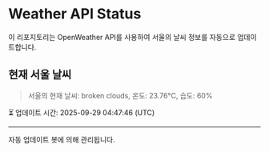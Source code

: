 
# Weather API Status

이 리포지토리는 OpenWeather API를 사용하여 서울의 날씨 정보를 자동으로 업데이트합니다.

## 현재 서울 날씨
> 서울의 현재 날씨: broken clouds, 온도: 23.76°C, 습도: 60%

⏳ 업데이트 시간: 2025-09-29 04:47:46 (UTC)

---
자동 업데이트 봇에 의해 관리됩니다.
